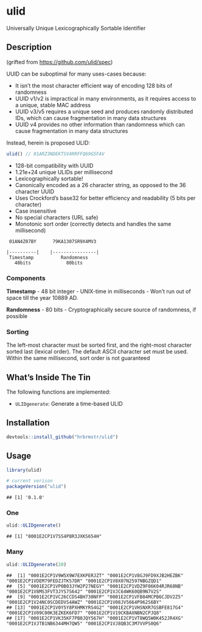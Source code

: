 
# ulid

Universally Unique Lexicographically Sortable Identifier

## Description

(grifted from <https://github.com/ulid/spec>)

UUID can be suboptimal for many uses-cases because:

  - It isn’t the most character efficient way of encoding 128 bits of
    randomness
  - UUID v1/v2 is impractical in many environments, as it requires
    access to a unique, stable MAC address
  - UUID v3/v5 requires a unique seed and produces randomly distributed
    IDs, which can cause fragmentation in many data structures
  - UUID v4 provides no other information than randomness which can
    cause fragmentation in many data structures

Instead, herein is proposed ULID:

``` javascript
ulid() // 01ARZ3NDEKTSV4RRFFQ69G5FAV
```

  - 128-bit compatibility with UUID
  - 1.21e+24 unique ULIDs per millisecond
  - Lexicographically sortable\!
  - Canonically encoded as a 26 character string, as opposed to the 36
    character UUID
  - Uses Crockford’s base32 for better efficiency and readability (5
    bits per character)
  - Case insensitive
  - No special characters (URL safe)
  - Monotonic sort order (correctly detects and handles the same
    millisecond)

<!-- end list -->

``` 
 01AN4Z07BY      79KA1307SR9X4MV3

|----------|    |----------------|
 Timestamp          Randomness
   48bits             80bits
```

### Components

**Timestamp** - 48 bit integer - UNIX-time in milliseconds - Won’t run
out of space till the year 10889 AD.

**Randomness** - 80 bits - Cryptographically secure source of
randomness, if possible

### Sorting

The left-most character must be sorted first, and the right-most
character sorted last (lexical order). The default ASCII character set
must be used. Within the same millisecond, sort order is not guaranteed

## What’s Inside The Tin

The following functions are implemented:

  - `ULIDgenerate`: Generate a time-based ULID

## Installation

``` r
devtools::install_github("hrbrmstr/ulid")
```

## Usage

``` r
library(ulid)

# current verison
packageVersion("ulid")
```

    ## [1] '0.1.0'

### One

``` r
ulid::ULIDgenerate()
```

    ## [1] "0001E2CP1V7SS4P8R3JXKS654H"

### Many

``` r
ulid::ULIDgenerate(20)
```

    ##  [1] "0001E2CP1V9W5X9W7EXKPERJZT" "0001E2CP1V8GJ9FD9XJB2HEZBK" "0001E2CP1VDEM79FEDZJTK57DR" "0001E2CP1V8X07N2597NBGZQD1"
    ##  [5] "0001E2CP1VP0B03JYW2P27NEGY" "0001E2CP1VDZ9F06K04RJR68NB" "0001E2CP1V8MS3FVT3JYS7S642" "0001E2CP1VJC64WK60QB9N7V2S"
    ##  [9] "0001E2CP1VC26CCDS4BH730NFP" "0001E2CP1VFB04MCPB6CJDV2Z5" "0001E2CP1V24NC0SCDEDVS4AWZ" "0001E2CP1V08JV5664P962S6BY"
    ## [13] "0001E2CP1V0Y5Y8PXHMKYRS4G2" "0001E2CP1VHSNXR7GSBFE817G4" "0001E2CP1V09C00K3EZKEK6FD7" "0001E2CP1V19CKBAXNBN2CPJQ8"
    ## [17] "0001E2CP1VK35KF7PB0JQY567H" "0001E2CP1VT8WQ5W0K452JR4XG" "0001E2CP1VJTB1NB6344MH7QW5" "0001E2CP1VJ8QB3C3M7VVPS0Q6"

